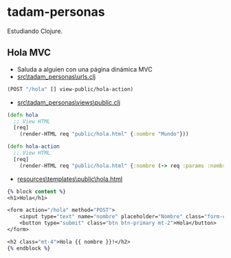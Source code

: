 # tadam-personas

Estudiando Clojure.

## Hola MVC

- Saluda a alguien con una página dinámica MVC
- [src\tadam_personas\urls.clj](https://github.com/akobashikawa/tadam-personas/blob/master/src/tadam_personas/urls.clj)

```clj
(POST "/hola" [] view-public/hola-action)
```

- [src\tadam_personas\views\public.clj](https://github.com/akobashikawa/tadam-personas/blob/master/src/tadam_personas/views/public.clj)

```clj
(defn hola
  ;; View HTML
  [req]
    (render-HTML req "public/hola.html" {:nombre "Mundo"}))

(defn hola-action
  ;; View HTML
  [req]
    (render-HTML req "public/hola.html" {:nombre (-> req :params :nombre)}))
```

- [resources\templates\public\hola.html](https://github.com/akobashikawa/tadam-personas/blob/master/resources/templates/public/hola.html)

```clj
{% block content %}
<h1>Hola</h1>

<form action="/hola" method="POST">
    <input type="text" name="nombre" placeholder="Nombre" class="form-control">
    <button type="submit" class="btn btn-primary mt-2">Hola</button>
</form>

<h2 class="mt-4">Hola {{ nombre }}!</h2>
{% endblock %}
```
